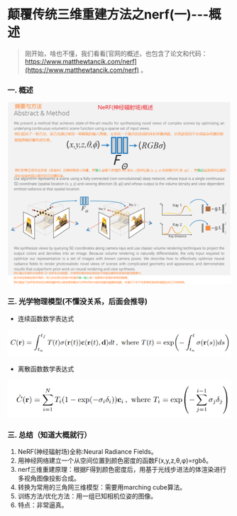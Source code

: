 # 颠覆传统三维重建方法之nerf(一)---概述
>刚开始，啥也不懂，我们看看[官网的概述，也包含了论文和代码：https://www.matthewtancik.com/nerf](https://www.matthewtancik.com/nerf) 。

### 一. 概述
![](.images/00e67f7d.png)

### 三. 光学物理模型(不懂没关系，后面会推导)
- 连续函数数学表达式

![](.images/0654658c.png)
- 离散函数数学表达式

![](.images/cbe03ad6.png)

### 三. 总结（知道大概就行）
1. NeRF(神经辐射场)全称:Neural Radiance Fields。
2. 用神经网络建立一个从空间位置到颜色密度的函数F(x,y,z,θ,φ)=rgbδ。
3. nerf三维重建原理：根据F得到颜色密度后，用基于光线步进法的体渲染进行多视角图像投影合成。
4. 转换为常用的三角网三维模型：需要用marching cube算法。
4. 训练方法/优化方法：用一组已知相机位姿的图像。
5. 特点：非常逼真。